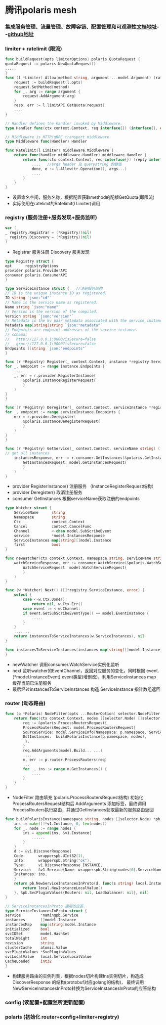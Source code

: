# 腾讯polaris mesh
### 集成服务管理、流量管理、故障容错、配置管理和可观测性[文档地址][markdown]--[github地址][markdown1]
[markdown]: http://polarismesh.cn/docs/%E5%8C%97%E6%9E%81%E6%98%9F%E6%98%AF%E4%BB%80%E4%B9%88/%E7%AE%80%E4%BB%8B/
[markdown1]: https://github.com/polarismesh/polaris/blob/main/README-zh.md

### limiter + ratelimit (限流)
```go
func buildRequest(opts limiterOptions) polaris.QuotaRequest {
quotaRequest := polaris.NewQuotaRequest()
.....
}
func (l *Limiter) Allow(method string, argument ...model.Argument) (ratelimit.DoneFunc, error) {
    request := buildRequest(l.opts)
    request.SetMethod(method)
    for _, arg := range argument {
        request.AddArgument(arg)
    }
    resp, err := l.limitAPI.GetQuota(request)
    ....
}

// Handler defines the handler invoked by Middleware.
type Handler func(ctx context.Context, req interface{}) (interface{}, error)

// Middleware is HTTP/gRPC transport middleware.
type Middleware func(Handler) Handler

func Ratelimit(l Limiter) middleware.Middleware {
    return func(handler middleware.Handler) middleware.Handler {
        return func(ctx context.Context, req interface{}) (reply interface{}, err error) {
            ....   //args header 及 querystring 的键值
			done, e := l.Allow(tr.Operation(), args...)
			....
		}
	}
}

```
* 设置命名空间，服务名称，根据配置获取method的配额GetQuota(即限流)
* 实际使用在ratelimit的Ratelimit(l Limiter)调用

### registry (服务注册+服务发现+服务监听)
```go
var (
_ registry.Registrar = (*Registry)(nil)
_ registry.Discovery = (*Registry)(nil)
)
```
* Registrar 服务注册 Discovery 服务发现
```go
type Registry struct {
opt      registryOptions
provider polaris.ProviderAPI
consumer polaris.ConsumerAPI
}

type ServiceInstance struct {   //注册服务结构
// ID is the unique instance ID as registered.
ID string `json:"id"`
// Name is the service name as registered.
Name string `json:"name"`
// Version is the version of the compiled.
Version string `json:"version"`
// Metadata is the kv pair metadata associated with the service instance.
Metadata map[string]string `json:"metadata"`
// Endpoints are endpoint addresses of the service instance.
// schema:
//   http://127.0.0.1:8000?isSecure=false
//   grpc://127.0.0.1:9000?isSecure=false
Endpoints []string `json:"endpoints"`
}

func (r *Registry) Register(_ context.Context, instance *registry.ServiceInstance) error {
for _, endpoint := range instance.Endpoints {
	....
	_, err = r.provider.RegisterInstance(
        &polaris.InstanceRegisterRequest{
        }
    )
}
}

func (r *Registry) Deregister(_ context.Context, serviceInstance *registry.ServiceInstance) error {
for _, endpoint := range serviceInstance.Endpoints {
    err = r.provider.Deregister(
        &polaris.InstanceDeRegisterRequest{
        }
    )
}
}

func (r *Registry) GetService(_ context.Context, serviceName string) ([]*registry.ServiceInstance, error) {
// get all instances
    instancesResponse, err := r.consumer.GetInstances(&polaris.GetInstancesRequest{
        GetInstancesRequest: model.GetInstancesRequest{
		}
    )
}
```
* provider RegisterInstance() 注册服务 （InstanceRegisterRequest结构）
* provider Deregister() 取消注册服务 
* consumer GetInstances 根据serviceName获取注册的endpoints
```go
type Watcher struct {
	ServiceName      string
	Namespace        string
	Ctx              context.Context
	Cancel           context.CancelFunc
	Channel          <-chan model.SubScribeEvent
	service          *model.InstancesResponse
	ServiceInstances map[string][]model.Instance
	first            bool
}

func newWatcher(ctx context.Context, namespace string, serviceName string, consumer polaris.ConsumerAPI) (*Watcher, error) {
    watchServiceResponse, err := consumer.WatchService(&polaris.WatchServiceRequest{
        WatchServiceRequest: model.WatchServiceRequest{
        }
    )
}

func (w *Watcher) Next() ([]*registry.ServiceInstance, error) {
    select {
        case <-w.Ctx.Done():
            return nil, w.Ctx.Err()
        case event := <-w.Channel:
		if event.GetSubScribeEventType() == model.EventInstance {
			.....
		}
    }
	.......
	return instancesToServiceInstances(w.ServiceInstances), nil
}

func instancesToServiceInstances(instances map[string][]model.Instance) []*registry.ServiceInstance {
}
```
* newWatcher 调用consumer.WatchService实例化监听
* next 监听watcher的EventChannel，返回对应服务的变化，同时根据 event.(*model.InstanceEvent) event类型(增删改)，利用ServiceInstances map 缓存当前已注册服务
* 最后经过instancesToServiceInstances 构造 ServiceInstance 指针数组返回

### router  (动态路由)
```go
func (p *Polaris) NodeFilter(opts ...RouterOption) selector.NodeFilter {
    return func(ctx context.Context, nodes []selector.Node) []selector.Node {
        req := &polaris.ProcessRoutersRequest{
        ProcessRoutersRequest: model.ProcessRoutersRequest{
        SourceService: model.ServiceInfo{Namespace: p.namespace, Service: o.service},
        DstInstances:  buildPolarisInstance(p.namespace, nodes),
         },
        }
        req.AddArguments(model.Build... ...)
		....
        m, err := p.router.ProcessRouters(req)
		...
        for _, ins := range m.GetInstances() {
	        ....
        }
    }
}
```
* NodeFilter 路由填充 (polaris.ProcessRoutersRequest结构)  初始化ProcessRoutersRequest结构后
  AddArguments 添加标签，最终调用ProcessRouters执行路由，并通过GetInstances获取最新的服务路由返回
```go
func buildPolarisInstance(namespace string, nodes []selector.Node) *pb.ServiceInstancesInProto {
    ins := make([]*v1.Instance, 0, len(nodes))
	for _, node := range nodes {
        ins = append(ins, &v1.Instance{
			......
        }
    }
    d := &v1.DiscoverResponse{
    Code:      wrapperspb.UInt32(1),
    Info:      wrapperspb.String("ok"),
    Type:      v1.DiscoverResponse_INSTANCE,
    Service:   &v1.Service{Name: wrapperspb.String(nodes[0].ServiceName()), Namespace: wrapperspb.String("default")},
    Instances: ins,
    }
    return pb.NewServiceInstancesInProto(d, func(s string) local.InstanceLocalValue {
        return local.NewInstanceLocalValue()
    }, &pb.SvcPluginValues{Routers: nil, Loadbalancer: nil}, nil)
}

// ServiceInstancesInProto 通用的应答.
type ServiceInstancesInProto struct {
service         *namingpb.Service
instances       []model.Instance
instancesMap    map[string]model.Instance
initialized     bool
svcIDSet        model.HashSet
totalWeight     int
revision        string
clusterCache    atomic.Value
svcPluginValues *SvcPluginValues
svcLocalValue   local.ServiceLocalValue
CacheLoaded     int32
}
```
* 构建服务路由的实例列表，根据nodes切片构建Ins实例切片，构造成DiscoverResponse 的结构(protobuf对应golang的结构)，
  最终调用NewServiceInstancesInProto转换为ServiceInstancesInProto的应答结构

### config (读配置+配置监听更新配置)
### polaris (初始化 router+config+limiter+registry)
